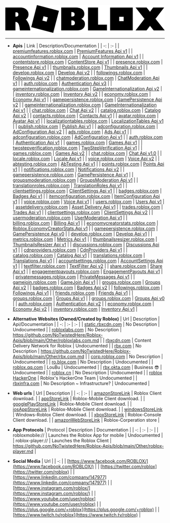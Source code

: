 ![](https://github.com/NoTwistedHere/Roblox-Apis/blob/main/Images/Roblox_Logo.png)

<hr/>

* <b>Apis</b>
    | Link | Description/Documentation |
    | -: | :- |
    | [premiumfeatures.roblox.com](https://premiumfeatures.roblox.com) | [PremiumFeatures Api v1](https://github.com/NoTwistedHere/Roblox-Apis/blob/main/Documentations/premiumfeatures.roblox.com.md) |
    | [accountinformation.roblox.com](https://accountinformation.roblox.com) | [Account Information Api v1](https://github.com/NoTwistedHere/Roblox-Apis/blob/main/Documentations/accountinformation.roblox.com.md) |
    | [contentstore.roblox.com](https://contentstore.roblox.com) | [ContentStore Api v1](https://github.com/NoTwistedHere/Roblox-Apis/blob/main/Documentations/contentstore.roblox.com.md) |
    | [presence.roblox.com](https://presence.roblox.com) | [Presence Api v1](https://github.com/NoTwistedHere/Roblox-Apis/blob/main/Documentations/presence.roblox.com.md) |
    | [thumbnails.roblox.com](https://thumbnails.roblox.com) | [Thumbnails Api v1](https://github.com/NoTwistedHere/Roblox-Apis/blob/main/Documentations/thumbnails.roblox.com.md) |
    | [develop.roblox.com](https://develop.roblox.com) | [Develop Api v2](https://github.com/NoTwistedHere/Roblox-Apis/blob/main/Documentations/develop.roblox.com.md) |
    | [followings.roblox.com](https://followings.roblox.com) | [Followings Api v2](https://github.com/NoTwistedHere/Roblox-Apis/blob/main/Documentations/followings.roblox.com.md) |
    | [chatmoderation.roblox.com](https://chatmoderation.roblox.com) | [ChatModeration Api v1](https://github.com/NoTwistedHere/Roblox-Apis/blob/main/Documentations/chatmoderation.roblox.com.md) |
    | [auth.roblox.com](https://auth.roblox.com) | [Authentication Api v3](https://github.com/NoTwistedHere/Roblox-Apis/blob/main/Documentations/auth.roblox.com.md) |
    | [gameinternationalization.roblox.com](https://gameinternationalization.roblox.com) | [GameInternationalization Api v2](https://github.com/NoTwistedHere/Roblox-Apis/blob/main/Documentations/gameinternationalization.roblox.com.md) |
    | [inventory.roblox.com](https://inventory.roblox.com) | [Inventory Api v2](https://github.com/NoTwistedHere/Roblox-Apis/blob/main/Documentations/inventory.roblox.com.md) |
    | [economy.roblox.com](https://economy.roblox.com) | [Economy Api v1](https://github.com/NoTwistedHere/Roblox-Apis/blob/main/Documentations/economy.roblox.com.md) |
    | [gamepersistence.roblox.com](https://gamepersistence.roblox.com) | [GamePersistence Api v2](https://github.com/NoTwistedHere/Roblox-Apis/blob/main/Documentations/gamepersistence.roblox.com.md) |
    | [gameinternationalization.roblox.com](https://gameinternationalization.roblox.com) | [GameInternationalization Api v1](https://github.com/NoTwistedHere/Roblox-Apis/blob/main/Documentations/gameinternationalization.roblox.com.md) |
    | [chat.roblox.com](https://chat.roblox.com) | [Chat Api v2](https://github.com/NoTwistedHere/Roblox-Apis/blob/main/Documentations/chat.roblox.com.md) |
    | [catalog.roblox.com](https://catalog.roblox.com) | [Catalog Api v2](https://github.com/NoTwistedHere/Roblox-Apis/blob/main/Documentations/catalog.roblox.com.md) |
    | [contacts.roblox.com](https://contacts.roblox.com) | [Contacts Api v1](https://github.com/NoTwistedHere/Roblox-Apis/blob/main/Documentations/contacts.roblox.com.md) |
    | [avatar.roblox.com](https://avatar.roblox.com) | [Avatar Api v1](https://github.com/NoTwistedHere/Roblox-Apis/blob/main/Documentations/avatar.roblox.com.md) |
    | [localizationtables.roblox.com](https://localizationtables.roblox.com) | [LocalizationTables Api v1](https://github.com/NoTwistedHere/Roblox-Apis/blob/main/Documentations/localizationtables.roblox.com.md) |
    | [publish.roblox.com](https://publish.roblox.com) | [Publish Api v1](https://github.com/NoTwistedHere/Roblox-Apis/blob/main/Documentations/publish.roblox.com.md) |
    | [adconfiguration.roblox.com](https://adconfiguration.roblox.com) | [AdConfiguration Api v2](https://github.com/NoTwistedHere/Roblox-Apis/blob/main/Documentations/adconfiguration.roblox.com.md) |
    | [ads.roblox.com](https://ads.roblox.com) | [Ads Api v1](https://github.com/NoTwistedHere/Roblox-Apis/blob/main/Documentations/ads.roblox.com.md) |
    | [adconfiguration.roblox.com](https://adconfiguration.roblox.com) | [AdConfiguration Api v1](https://github.com/NoTwistedHere/Roblox-Apis/blob/main/Documentations/adconfiguration.roblox.com.md) |
    | [auth.roblox.com](https://auth.roblox.com) | [Authentication Api v1](https://github.com/NoTwistedHere/Roblox-Apis/blob/main/Documentations/auth.roblox.com.md) |
    | [games.roblox.com](https://games.roblox.com) | [Games Api v1](https://github.com/NoTwistedHere/Roblox-Apis/blob/main/Documentations/games.roblox.com.md) |
    | [twostepverification.roblox.com](https://twostepverification.roblox.com) | [TwoStepVerification Api v1](https://github.com/NoTwistedHere/Roblox-Apis/blob/main/Documentations/twostepverification.roblox.com.md) |
    | [games.roblox.com](https://games.roblox.com) | [Games Api v2](https://github.com/NoTwistedHere/Roblox-Apis/blob/main/Documentations/games.roblox.com.md) |
    | [chat.roblox.com](https://chat.roblox.com) | [Chat Api v1.0](https://github.com/NoTwistedHere/Roblox-Apis/blob/main/Documentations/chat.roblox.com.md) |
    | [locale.roblox.com](https://locale.roblox.com) | [Locale Api v1](https://github.com/NoTwistedHere/Roblox-Apis/blob/main/Documentations/locale.roblox.com.md) |
    | [voice.roblox.com](https://voice.roblox.com) | [Voice Api v2](https://github.com/NoTwistedHere/Roblox-Apis/blob/main/Documentations/voice.roblox.com.md) |
    | [abtesting.roblox.com](https://abtesting.roblox.com) | [AbTesting Api v1](https://github.com/NoTwistedHere/Roblox-Apis/blob/main/Documentations/abtesting.roblox.com.md) |
    | [points.roblox.com](https://points.roblox.com) | [Points Api v1](https://github.com/NoTwistedHere/Roblox-Apis/blob/main/Documentations/points.roblox.com.md) |
    | [notifications.roblox.com](https://notifications.roblox.com) | [Notifications Api v2](https://github.com/NoTwistedHere/Roblox-Apis/blob/main/Documentations/notifications.roblox.com.md) |
    | [gamepersistence.roblox.com](https://gamepersistence.roblox.com) | [GamePersistence Api v1](https://github.com/NoTwistedHere/Roblox-Apis/blob/main/Documentations/gamepersistence.roblox.com.md) |
    | [groupsmoderation.roblox.com](https://groupsmoderation.roblox.com) | [GroupsModeration Api v1](https://github.com/NoTwistedHere/Roblox-Apis/blob/main/Documentations/groupsmoderation.roblox.com.md) |
    | [translationroles.roblox.com](https://translationroles.roblox.com) | [TranslationRoles Api v1](https://github.com/NoTwistedHere/Roblox-Apis/blob/main/Documentations/translationroles.roblox.com.md) |
    | [clientsettings.roblox.com](https://clientsettings.roblox.com) | [ClientSettings Api v1](https://github.com/NoTwistedHere/Roblox-Apis/blob/main/Documentations/clientsettings.roblox.com.md) |
    | [badges.roblox.com](https://badges.roblox.com) | [Badges Api v1](https://github.com/NoTwistedHere/Roblox-Apis/blob/main/Documentations/badges.roblox.com.md) |
    | [itemconfiguration.roblox.com](https://itemconfiguration.roblox.com) | [ItemConfiguration Api v1](https://github.com/NoTwistedHere/Roblox-Apis/blob/main/Documentations/itemconfiguration.roblox.com.md) |
    | [voice.roblox.com](https://voice.roblox.com) | [Voice Api v1](https://github.com/NoTwistedHere/Roblox-Apis/blob/main/Documentations/voice.roblox.com.md) |
    | [users.roblox.com](https://users.roblox.com) | [Users Api v1](https://github.com/NoTwistedHere/Roblox-Apis/blob/main/Documentations/users.roblox.com.md) |
    | [assetdelivery.roblox.com](https://assetdelivery.roblox.com) | [Asset Delivery Api v1](https://github.com/NoTwistedHere/Roblox-Apis/blob/main/Documentations/assetdelivery.roblox.com.md) |
    | [trades.roblox.com](https://trades.roblox.com) | [Trades Api v1](https://github.com/NoTwistedHere/Roblox-Apis/blob/main/Documentations/trades.roblox.com.md) |
    | [clientsettings.roblox.com](https://clientsettings.roblox.com) | [ClientSettings Api v2](https://github.com/NoTwistedHere/Roblox-Apis/blob/main/Documentations/clientsettings.roblox.com.md) |
    | [usermoderation.roblox.com](https://usermoderation.roblox.com) | [UserModeration Api v1](https://github.com/NoTwistedHere/Roblox-Apis/blob/main/Documentations/usermoderation.roblox.com.md) |
    | [billing.roblox.com](https://billing.roblox.com) | [Billing Api v1](https://github.com/NoTwistedHere/Roblox-Apis/blob/main/Documentations/billing.roblox.com.md) |
    | [economycreatorstats.roblox.com](https://economycreatorstats.roblox.com) | [Roblox.EconomyCreatorStats.Api v1](https://github.com/NoTwistedHere/Roblox-Apis/blob/main/Documentations/economycreatorstats.roblox.com.md) |
    | [gamepersistence.roblox.com](https://gamepersistence.roblox.com) | [GamePersistence Api v0](https://github.com/NoTwistedHere/Roblox-Apis/blob/main/Documentations/gamepersistence.roblox.com.md) |
    | [develop.roblox.com](https://develop.roblox.com) | [Develop Api v1](https://github.com/NoTwistedHere/Roblox-Apis/blob/main/Documentations/develop.roblox.com.md) |
    | [metrics.roblox.com](https://metrics.roblox.com) | [Metrics Api v1](https://github.com/NoTwistedHere/Roblox-Apis/blob/main/Documentations/metrics.roblox.com.md) |
    | [thumbnailsresizer.roblox.com](https://thumbnailsresizer.roblox.com) | [ThumbnailsResizer Api v1](https://github.com/NoTwistedHere/Roblox-Apis/blob/main/Documentations/thumbnailsresizer.roblox.com.md) |
    | [discussions.roblox.com](https://discussions.roblox.com) | [Discussions Api v1](https://github.com/NoTwistedHere/Roblox-Apis/blob/main/Documentations/discussions.roblox.com.md) |
    | [cdnproviders.roblox.com](https://cdnproviders.roblox.com) | [CdnProviders Api v1](https://github.com/NoTwistedHere/Roblox-Apis/blob/main/Documentations/cdnproviders.roblox.com.md) |
    | [catalog.roblox.com](https://catalog.roblox.com) | [Catalog Api v1](https://github.com/NoTwistedHere/Roblox-Apis/blob/main/Documentations/catalog.roblox.com.md) |
    | [translations.roblox.com](https://translations.roblox.com) | [Translations Api v1](https://github.com/NoTwistedHere/Roblox-Apis/blob/main/Documentations/translations.roblox.com.md) |
    | [accountsettings.roblox.com](https://accountsettings.roblox.com) | [AccountSettings Api v1](https://github.com/NoTwistedHere/Roblox-Apis/blob/main/Documentations/accountsettings.roblox.com.md) |
    | [textfilter.roblox.com](https://textfilter.roblox.com) | [TextFilter Api v2](https://github.com/NoTwistedHere/Roblox-Apis/blob/main/Documentations/textfilter.roblox.com.md) |
    | [share.roblox.com](https://share.roblox.com) | [Share Api v1](https://github.com/NoTwistedHere/Roblox-Apis/blob/main/Documentations/share.roblox.com.md) |
    | [engagementpayouts.roblox.com](https://engagementpayouts.roblox.com) | [EngagementPayouts Api v1](https://github.com/NoTwistedHere/Roblox-Apis/blob/main/Documentations/engagementpayouts.roblox.com.md) |
    | [privatemessages.roblox.com](https://privatemessages.roblox.com) | [PrivateMessages Api v1](https://github.com/NoTwistedHere/Roblox-Apis/blob/main/Documentations/privatemessages.roblox.com.md) |
    | [gamejoin.roblox.com](https://gamejoin.roblox.com) | [GameJoin Api v1](https://github.com/NoTwistedHere/Roblox-Apis/blob/main/Documentations/gamejoin.roblox.com.md) |
    | [groups.roblox.com](https://groups.roblox.com) | [Groups Api v2](https://github.com/NoTwistedHere/Roblox-Apis/blob/main/Documentations/groups.roblox.com.md) |
    | [badges.roblox.com](https://badges.roblox.com) | [Badges Api v2](https://github.com/NoTwistedHere/Roblox-Apis/blob/main/Documentations/badges.roblox.com.md) |
    | [followings.roblox.com](https://followings.roblox.com) | [Followings Api v1](https://github.com/NoTwistedHere/Roblox-Apis/blob/main/Documentations/followings.roblox.com.md) |
    | [friends.roblox.com](https://friends.roblox.com) | [Friends Api v1](https://github.com/NoTwistedHere/Roblox-Apis/blob/main/Documentations/friends.roblox.com.md) |
    | [groups.roblox.com](https://groups.roblox.com) | [Groups Api v1](https://github.com/NoTwistedHere/Roblox-Apis/blob/main/Documentations/groups.roblox.com.md) |
    | [groups.roblox.com](https://groups.roblox.com) | [Groups Api v0](https://github.com/NoTwistedHere/Roblox-Apis/blob/main/Documentations/groups.roblox.com.md) |
    | [auth.roblox.com](https://auth.roblox.com) | [Authentication Api v2](https://github.com/NoTwistedHere/Roblox-Apis/blob/main/Documentations/auth.roblox.com.md) |
    | [economy.roblox.com](https://economy.roblox.com) | [Economy Api v2](https://github.com/NoTwistedHere/Roblox-Apis/blob/main/Documentations/economy.roblox.com.md) |
    | [inventory.roblox.com](https://inventory.roblox.com) | [Inventory Api v1](https://github.com/NoTwistedHere/Roblox-Apis/blob/main/Documentations/inventory.roblox.com.md) |

* <b>Alternative Websites (Owned/Created by Roblox)</b>
    | Url | Description | Api/Documentation |
    | -: | :- | :- |
    | [static.rbxcdn.com](https://static.rbxcdn.com) | No Description | Undocumented |
    | [robloxlabs.com](https://robloxlabs.com) | No Description | https://github.com/NoTwistedHere/Roblox-Apis/blob/main/Other/robloxlabs.com.md |
    | [rbxcdn.com](https://rbxcdn.com/) | Content Delivery Network for Roblox | Undocumented |
    | [rbx.com](https://rbx.com) | No Description | https://github.com/NoTwistedHere/Roblox-Apis/blob/main/Other/rbx.com.md |
    | [corp.roblox.com](https://corp.roblox.com) | No Description | Undocumented |
    | [ro.blox.com](https://ro.blox.com) | No Description | Undocumented |
    | [roblox.qq.com](https://roblox.qq.com) | LouBu | Undocumented |
    | [rbx.okta.com](https://rbx.okta.com/) | Business 😎 | Undocumented |
    | [roblox.cn](https://roblox.cn/) | No Description | Undocumented |
    | [roblox HackerOne](https://hackerone.com/roblox?type=team) | Roblox's HackerOne Team | Undocumented |
    | [rbxinfra.com](https://rbxinfra.com) | No Description ~ Infrastructure? | Undocumented |

* <b>Web urls</b>
    | Url | Description |
    | -: | :- |
    | [amazonStoreLink](https://www.amazon.com/Roblox-Corporation/dp/B00NUF4YOA) | Roblox Client download. |
    | [appStoreLink](https://itunes.apple.com/us/app/roblox-mobile/id431946152) | Roblox-Mobile Client download. |
    | [googlePlayStoreLink](https://play.google.com/store/apps/details?id=com.roblox.client&amp;hl=e) | Roblox-Mobile Client download. |
    | [iosAppStoreLink](https://itunes.apple.com/us/app/roblox-mobile/id431946152) | Roblox-Mobile Client download. |
    | [windowsStoreLink](https://www.microsoft.com/en-us/store/games/roblox/9nblgggzm6wm) | Windows-Roblox Client download. |
    | [xboxStoreLink](https://www.microsoft.com/en-us/p/roblox/bq1tn1t79v9k) | Roblox-Console Client download. |
    | [amazonWebStoreLink](https://www.amazon.com/roblox?&amp;_encoding=UTF8&amp;tag=r05d13-20&amp;linkCode=ur2&amp;linkId=4ba2e1ad82f781c8e8cc98329b1066d0&amp;camp=1789&amp;creative=9325) | Roblox-Corperation store |

* <b>App Protocols</b>
    | Protocol | Description | Documentation |
    | -: | :- | :- |
    | robloxmobile:// | Launches the Roblox App for mobile | Undocumented |
    | roblox-player:// | Launches the Roblox Client | https://github.com/NoTwistedHere/Roblox-Apis/blob/main/Other/roblox-player.md |

* <b>Social Media</b>
    | Url |
    | -: |
    | [https://www.facebook.com/ROBLOX/](https://www.facebook.com/ROBLOX/) |
    | [https://twitter.com/roblox](https://twitter.com/roblox) |
    | [https://www.linkedin.com/company/147977](https://www.linkedin.com/company/147977) |
    | [https://www.instagram.com/roblox/](https://www.instagram.com/roblox/) |
    | [https://www.youtube.com/user/roblox](https://www.youtube.com/user/roblox) |
    | [https://plus.google.com/+roblox](https://plus.google.com/+roblox) |
    | [https://www.twitch.tv/roblox](https://www.twitch.tv/roblox) |
